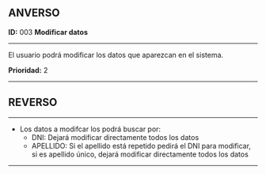 ## ANVERSO

**ID:** 003 **Modificar datos**

---

El usuario podrá modificar los datos que aparezcan en el sistema.

**Prioridad:** 2

---

## REVERSO
---

* Los datos a modifcar los podrá buscar por:
    * DNI: Dejará modificar directamente todos los datos
    * APELLIDO: Si el apellido está repetido pedirá el DNI para modificar, si es apellido único, dejará modificar directamente todos los datos

---